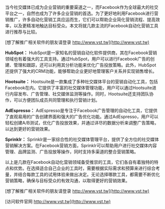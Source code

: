 当今社交媒体已成为企业营销的重要渠道之一，而Facebook作为全球最大的社交平台之一，自然也成为了许多企业营销的首选。为了更好地利用Facebook进行营销推广，许多自动化营销工具应运而生，它们可以帮助企业简化营销流程、提高效率，以及更精准地触达目标受众。本文将就几款主流的Facebook自动化营销工具进行推荐与比较。

[想了解推广相关软件的朋友请登录 http://www.vst.tw](http://www.vst.tw)

**HubSpot：**
HubSpot是一家知名的营销自动化软件提供商，其在Facebook营销领域也有着强大的工具支持。通过HubSpot，用户可以进行Facebook广告的创建、管理和跟踪，还可以利用其分析功能来优化广告投放策略。此外，HubSpot还提供了强大的CRM功能，能够帮助企业更好地管理客户关系并实现销售增长。

**Hootsuite：**
Hootsuite是一款集成了多种社交媒体平台的营销自动化工具，包括Facebook在内。它提供了丰富的社交媒体管理功能，用户可以通过Hootsuite进行内容发布、广告管理、社交媒体监测等操作。同时，Hootsuite还支持团队协作，可以方便团队成员共同管理和执行营销计划。

**AdEspresso：**
AdEspresso是专注于Facebook广告管理的自动化工具，它提供了直观易用的广告创建界面和强大的广告优化功能。通过AdEspresso，用户可以轻松创建A/B测试，优化广告投放效果，并通过详尽的数据分析来调整广告策略，以达到更好的营销效果。

**Sprinklr：**
Sprinklr是一家综合性的社交媒体管理平台，提供了全方位的社交媒体营销解决方案。在Facebook营销方面，Sprinklr可以帮助用户进行社交媒体内容管理、品牌监测、广告投放等操作，同时支持多渠道的整合营销策略。

以上是几款在Facebook自动化营销领域备受推崇的工具，它们各自有着独特的特点和优势。在选择适合自己企业的工具时，需要根据实际需求和预算来进行综合考量，并结合每款工具的试用体验来做出决定。无论选择哪款工具，都需要不断优化营销策略，确保与目标受众的有效沟通，以取得更好的营销效果。

[想了解推广相关软件的朋友请登录 http://www.vst.tw](http://www.vst.tw)


[访问软件官网 http://www.vst.tw](http://www.vst.tw)
